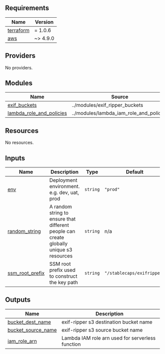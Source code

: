 <!-- BEGIN_TF_DOCS -->
## Requirements

| Name | Version |
|------|---------|
| <a name="requirement_terraform"></a> [terraform](#requirement\_terraform) | = 1.0.6 |
| <a name="requirement_aws"></a> [aws](#requirement\_aws) | ~> 4.9.0 |

## Providers

No providers.

## Modules

| Name | Source | Version |
|------|--------|---------|
| <a name="module_exif_buckets"></a> [exif\_buckets](#module\_exif\_buckets) | ../modules/exif_ripper_buckets | n/a |
| <a name="module_lambda_role_and_policies"></a> [lambda\_role\_and\_policies](#module\_lambda\_role\_and\_policies) | ../modules/lambda_iam_role_and_policies | n/a |

## Resources

No resources.

## Inputs

| Name | Description | Type | Default | Required |
|------|-------------|------|---------|:--------:|
| <a name="input_env"></a> [env](#input\_env) | Deployment environment. e.g. dev, uat, prod | `string` | `"prod"` | no |
| <a name="input_random_string"></a> [random\_string](#input\_random\_string) | A random string to ensure that different people can create globally unique s3 resources | `string` | n/a | yes |
| <a name="input_ssm_root_prefix"></a> [ssm\_root\_prefix](#input\_ssm\_root\_prefix) | SSM root prefix used to construct the key path | `string` | `"/stablecaps/exifripper"` | no |

## Outputs

| Name | Description |
|------|-------------|
| <a name="output_bucket_dest_name"></a> [bucket\_dest\_name](#output\_bucket\_dest\_name) | exif-ripper s3 destination bucket name |
| <a name="output_bucket_source_name"></a> [bucket\_source\_name](#output\_bucket\_source\_name) | exif-ripper s3 source bucket name |
| <a name="output_iam_role_arn"></a> [iam\_role\_arn](#output\_iam\_role\_arn) | Lambda IAM role arn used for serverless function |
<!-- END_TF_DOCS -->